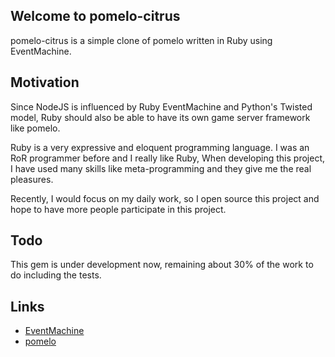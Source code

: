 ## Welcome to pomelo-citrus

pomelo-citrus is a simple clone of pomelo written in Ruby using EventMachine.

## Motivation

Since NodeJS is influenced by Ruby EventMachine and Python's Twisted model, Ruby should also be able to have its own game server framework like pomelo.

Ruby is a very expressive and eloquent programming language. I was an RoR programmer before and I really like Ruby, When developing this project, I have used many skills like meta-programming and they give me the real pleasures.

Recently, I would focus on my daily work, so I open source this project and hope to have more people participate in this project.

## Todo

This gem is under development now, remaining about 30% of the work to do including the tests.

## Links

* [EventMachine](https://github.com/eventmachine/eventmachine)
* [pomelo](https://github.com/NetEase/pomelo)
